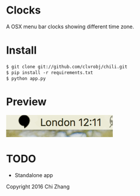 Clocks
======

A OSX menu bar clocks showing different time zone.

# Install
```
$ git clone git://github.com/clvrobj/chili.git
$ pip install -r requirements.txt
$ python app.py
```

# Preview
![preview](https://raw.githubusercontent.com/clvrobj/clocks/master/clocks-preview.gif?token=AAasjMLgPC1GRLokMSjPL7JZUFLskoz9ks5XTEcrwA%3D%3D)

# TODO
* Standalone app

Copyright 2016 Chi Zhang